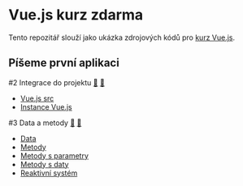 # Vue.js kurz zdarma

Tento repozitář slouží jako ukázka zdrojových kódů pro [kurz Vue.js](https://starkmedia.cz/blog/vue-js-zdarma-kurz-navod-cesky).

## Píšeme první aplikaci
#2 Integrace do projektu [📁](https://github.com/DavidKrupicka/vue.js-kurz-zdarma/tree/master/2-integraceDoProjektu) [📝](https://starkmedia.cz/blog/integrace-vue-do-projektu)
- [Vue.js src](https://github.com/DavidKrupicka/vue.js-kurz-zdarma/blob/master/2-integraceDoProjektu/01vueSrc/index.html)
- [Instance Vue.js](https://github.com/DavidKrupicka/vue.js-kurz-zdarma/blob/master/2-integraceDoProjektu/02instanceVue/index.html)

#3 Data a metody [📁](https://github.com/DavidKrupicka/vue.js-kurz-zdarma/tree/master/3-dataAMetody) [📝](https://starkmedia.cz/blog/vue-js-data-a-metody-navod-zdarma)
- [Data](https://github.com/DavidKrupicka/vue.js-kurz-zdarma/blob/master/3-dataAMetody/01data/index.html)
- [Metody](https://github.com/DavidKrupicka/vue.js-kurz-zdarma/blob/master/3-dataAMetody/02metody/index.html)
- [Metody s parametry](https://github.com/DavidKrupicka/vue.js-kurz-zdarma/blob/master/3-dataAMetody/03metodyParametry/index.html)
- [Metody s daty](https://github.com/DavidKrupicka/vue.js-kurz-zdarma/blob/master/3-dataAMetody/04metodySDaty/index.html)
- [Reaktivní systém](https://github.com/DavidKrupicka/vue.js-kurz-zdarma/blob/master/3-dataAMetody/05reaktivniSystem/index.html)